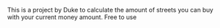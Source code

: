 This is a project by Duke to calculate the amount of streets you can buy with your current money amount.
Free to use